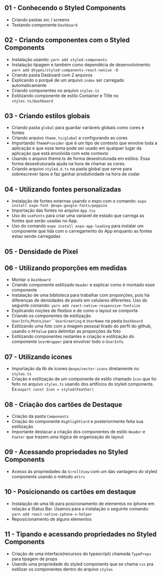 ## 01 - Conhecendo o Styled Components

* Criando pastas src / screens
* Testando componente `Dashboard`

## 02 - Criando componentes com o Styled Components

* Instalação usando: `yarn add styled-components`
* Instalação tipagem e também como dependêcia de desenvolvimento: `yarn add @types/styled-components-react-native -D`
* Criando pasta Dasboard com 2 arquivos
* Explicando o porquê de um arquivo `index` ser carregado automaticamente
* Criando componentes no arquivo `styles.ts`
* Estilizando componente de estilo Container e Title no `styles.ts/Dashboard`

## 03 - Criando estilos globais

* Criando pasta `global` para guardar variáveis globais como cores e fontes
* Criando arquivo `theme.ts/global` e configurando as cores
* Importando `ThemeProvider` que é um tipo de contexto que envolve toda a aplicação e que esse tema pode ser usado em qualquer lugar da aplicação que está envolvida com este contexto
* Usando o arquivo theme.ts de forma desestruturada em estilos. Essa forma desestruturada ajuda na hora de chamar as cores.
* Criando arquivo `styled.d.ts` na pasta global que serve para sobrescrever tipos e faz ganhar produtividade na hora de codar.

## 04 - Utilizando fontes personalizadas

* Instalação de fontes externas usando o expo com o comando: `expo install expo-font @expo-google-fonts/poppins`
* Importação das fontes no arquivo `App.tsx`
* Uso do `useFonts` para criar uma variavel de estado que carrega as fontes que serão usadas no App.
* Uso do comando `expo install expo-app-loading` para instalar um componente que lida com o carregamento do App enquanto as fontes estao sendo carregadas

## 05 - Densidade de Pixel

## 06 - Utilizando proporções em medidas

* Montar o `Dashboard`
* Criando componente estilizado `Header` e explicar como é montado esse componente
* Instalação de uma biblioteca para trabalhar com proporções, pois há diferenças de densidades de pixels em celulares diferentes. Uso do seguinte comando: `yarn add react-native-responsive-fontsize`
* Explicando noções de flexbox e de como o layout se comporta
* Criando os componentes de estilização `UserInfo`,`Photo`,`User``UserGreeting` e `UserName` na pasta `Dashboard`   
* Estilizando uma foto com a imagem pessoal tirado do perfil do github, usando o `RFValue` para delimitar as proporções da foto 
* Estilizando componentes restantes e criação e estilização do componente `UserWrapper` para envolver todo o `ÙserInfo`.    

## 07 - Utilizando ícones

* Importação da lib de ícones `@expo/vector-icons` diretamente no `styles.ts`
* Criação e estilização de um componente de estilo chamado `Icon` que foi feito no arquivo `styles.ts` usando dos artificios do styled components. Ex:`export const Icon = styled(Feather)`

## 08 - Criação dos cartões de Destaque

* Criação da pasta `Components`
* Criação do componente `HighlightCard` e posteriormente feita sua estilização
* Importante destacar a criação dos componentes de estilo `Header` e `Footer` que trazem uma lógica de organização do layout

## 09 - Acessando propriedades no Styled Components

* Acesso ás propriedades da `ScrollView` com um das vantagens do styled components usando o método `attrs`

## 10 - Posicionando os cartões em destaque

* Instalação de uma lib para posicionamento de elementos no iphone em relação a Status Bar. Usamos para a instalação o seguinte comando: `yarn add react-native-iphone-x-helper`
* Reposicionamento de alguns elementos

## 11 - Tipando e acessando propriedades no Styled Components

* Criação de uma interface(recursos do typescript) chamada `TypeProps` para tipagem de props
* Usando uma propriedade do styled components que se chama `css` pra estilizar os componentes dentro do arquivo `styles`